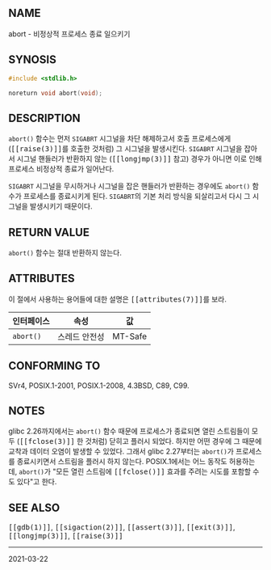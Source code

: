 ## NAME

abort - 비정상적 프로세스 종료 일으키기

## SYNOSIS

```c
#include <stdlib.h>

noreturn void abort(void);
```

## DESCRIPTION

`abort()` 함수는 먼저 `SIGABRT` 시그널을 차단 해제하고서 호출 프로세스에게 (<tt>[[raise(3)]]</tt>를 호출한 것처럼) 그 시그널을 발생시킨다. `SIGABRT` 시그널을 잡아서 시그널 핸들러가 반환하지 않는 (<tt>[[longjmp(3)]]</tt> 참고) 경우가 아니면 이로 인해 프로세스 비정상적 종료가 일어난다.

`SIGABRT` 시그널을 무시하거나 시그널을 잡은 핸들러가 반환하는 경우에도 `abort()` 함수가 프로세스를 종료시키게 된다. `SIGABRT`의 기본 처리 방식을 되살리고서 다시 그 시그널을 발생시키기 때문이다.

## RETURN VALUE

`abort()` 함수는 절대 반환하지 않는다.

## ATTRIBUTES

이 절에서 사용하는 용어들에 대한 설명은 <tt>[[attributes(7)]]</tt>를 보라.

| 인터페이스 | 속성 | 값 |
| --- | --- | --- |
| `abort()` | 스레드 안전성 | MT-Safe |

## CONFORMING TO

SVr4, POSIX.1-2001, POSIX.1-2008, 4.3BSD, C89, C99.

## NOTES

glibc 2.26까지에서는 `abort()` 함수 때문에 프로세스가 종료되면 열린 스트림들이 모두 (<tt>[[fclose(3)]]</tt> 한 것처럼) 닫히고 플러시 되었다. 하지만 어떤 경우에 그 때문에 교착과 데이터 오염이 발생할 수 있었다. 그래서 glibc 2.27부터는 `abort()`가 프로세스를 종료시키면서 스트림을 플러시 하지 않는다. POSIX.1에서는 어느 동작도 허용하는데, `abort()`가 "모든 열린 스트림에 <tt>[[fclose()]]</tt> 효과를 주려는 시도를 포함할 수도 있다"고 한다.

## SEE ALSO

<tt>[[gdb(1)]]</tt>, <tt>[[sigaction(2)]]</tt>, <tt>[[assert(3)]]</tt>, <tt>[[exit(3)]]</tt>, <tt>[[longjmp(3)]]</tt>, <tt>[[raise(3)]]</tt>

----

2021-03-22
